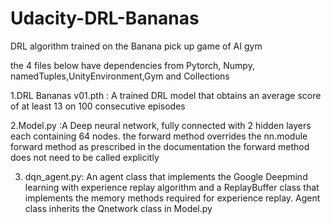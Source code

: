 # Udacity-DRL-Bananas
DRL algorithm trained on the Banana pick up game of AI gym

the 4 files below have dependencies from Pytorch, Numpy, namedTuples,UnityEnvironment,Gym and Collections

1.DRL Bananas v01.pth : A trained DRL model that obtains an average score of at least 13 on 100 consecutive episodes

2.Model.py :A Deep neural network, fully connected with 2 hidden layers each containing 64 nodes. 
  the forward method overrides the nn.module forward method as prescribed in the documentation
  the forward method does not need to be called explicitly

3. dqn_agent.py: An agent class that implements the Google Deepmind learning with experience replay algorithm and a ReplayBuffer class that implements the memory methods required for experience replay. Agent class inherits the Qnetwork class in Model.py
   
